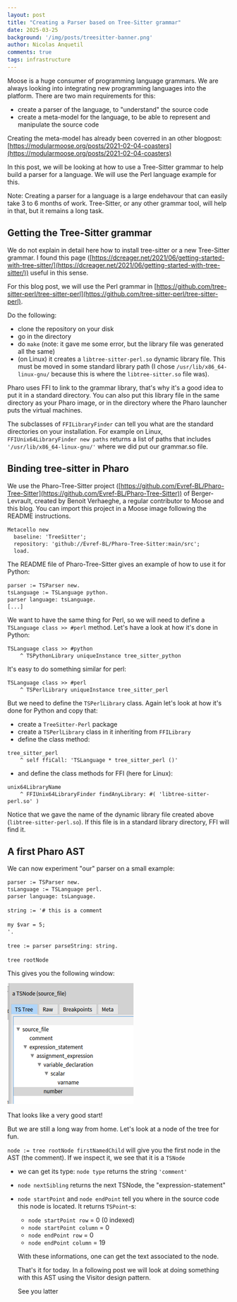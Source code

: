 ```yaml
---
layout: post
title: "Creating a Parser based on Tree-Sitter grammar"
date: 2025-03-25
background: '/img/posts/treesitter-banner.png'
author: Nicolas Anquetil
comments: true
tags: infrastructure
---
```


Moose is a huge consumer of programming language grammars.
We are always looking into integrating new programming languages into the platform.
There are two main requirements for this:
- create a parser of the language, to "understand" the source code
- create a meta-model for the language, to be able to represent and manipulate the source code

Creating the meta-model has already been coverred in an other blogpost: [https://modularmoose.org/posts/2021-02-04-coasters](https://modularmoose.org/posts/2021-02-04-coasters)

In this post, we will be looking at how to use a Tree-Sitter grammar to help build a parser for a language.
We will use the Perl language example for this.

Note: Creating a parser for a language is a large endehavour that can easily take 3 to 6 months of work.
Tree-Sitter, or any other grammar tool, will help in that, but it remains a long task.

## Getting the Tree-Sitter grammar

We do not explain in detail here how to install tree-sitter or a new Tree-Sitter grammar.
I found this page ([https://dcreager.net/2021/06/getting-started-with-tree-sitter/](https://dcreager.net/2021/06/getting-started-with-tree-sitter/)) useful in this sense.

For this blog post, we will use the Perl grammar in [https://github.com/tree-sitter-perl/tree-sitter-perl](https://github.com/tree-sitter-perl/tree-sitter-perl).

Do the following:
- clone the repository on your disk
- go in the directory
- do `make` (note: it gave me some error, but the library file was generated all the same)
- (on Linux) it creates a `libtree-sitter-perl.so` dynamic library file.
  This must be moved in some standard library path (I chose `/usr/lib/x86_64-linux-gnu/` because this is where the `libtree-sitter.so` file was).
  
Pharo uses FFI to link to the grammar library, that's why it's a good idea to put it in a standard directory.
You can also put this library file in the same directory as your Pharo image, or in the directory where the Pharo launcher puts the virtual machines.

The subclasses of `FFILibraryFinder` can tell you what are the standard directories on your installation.
For example on Linux, `FFIUnix64LibraryFinder new paths` returns a list of paths that includes `'/usr/lib/x86_64-linux-gnu/'` where we did put our grammar.so file.

## Binding tree-sitter in Pharo

We use the Pharo-Tree-Sitter project ([https://github.com/Evref-BL/Pharo-Tree-Sitter](https://github.com/Evref-BL/Pharo-Tree-Sitter)) of Berger-Levrault, created by Benoit Verhaeghe, a regular contributor to Moose and this blog.
You can import this project in a Moose image following the README instructions.
```st
Metacello new
  baseline: 'TreeSitter';
  repository: 'github://Evref-BL/Pharo-Tree-Sitter:main/src';
  load.
```

The README file of Pharo-Tree-Sitter gives an example of how to use it for Python:
```st
parser := TSParser new.
tsLanguage := TSLanguage python.
parser language: tsLanguage.
[...]
```

We want to have the same thing for Perl, so we will need to define a `TSLanguage class >> #perl` method.
Let's have a look at how it's done in Python:
```st
TSLanguage class >> #python
	^ TSPythonLibrary uniqueInstance tree_sitter_python
```

It's easy to do something similar for perl:
```st
TSLanguage class >> #perl
	^ TSPerlLibrary uniqueInstance tree_sitter_perl
```
But we need to define the `TSPerlLibrary` class.
Again let's look at how it's done for Python and copy that:
- create a `TreeSitter-Perl` package
- create a `TSPerlLibrary` class in it inheriting from `FFILibrary`
- define the class method:
```st
tree_sitter_perl
	^ self ffiCall: 'TSLanguage * tree_sitter_perl ()'
```
- and define the class methods for FFI (here for Linux):
```st
unix64LibraryName
	^ FFIUnix64LibraryFinder findAnyLibrary: #( 'libtree-sitter-perl.so' )
```
Notice that we gave the name of the dynamic library file created above (`libtree-sitter-perl.so`).
If this file is in a standard library directory, FFI will find it.


## A first Pharo AST

We can now experiment "our" parser on a small example:
```st
parser := TSParser new.
tsLanguage := TSLanguage perl.
parser language: tsLanguage.

string := '# this is a comment

my $var = 5;
'.

tree := parser parseString: string.

tree rootNode
```
This gives you the following window:

!["A first Tree-Sitter AST for Perl"](/img/posts/2025-03-25-tree-sitter/first-tree.png)

That looks like a very good start!

But we are still a long way from home.
Let's look at a node of the tree for fun.

`node := tree rootNode firstNamedChild` will give you the first node in the AST (the comment).
If we inspect it, we see that it is a `TSNode`
- we can get its type: `node type` returns the string `'comment'`
- `node nextSibling` returns the next TSNode, the "expression-statement"
- `node startPoint` and `node endPoint` tell you where in the source code this node is located.
  It returns `TSPoint`-s:
  - `node startPoint row` = 0 (0 indexed)
  - `node startPoint column` = 0
  - `node endPoint row` = 0
  - `node endPoint column` = 19
  
  With these informations, one can get the text associated to the node.
  
  That's it for today.
  In a following post we will look at doing something with this AST using the Visitor design pattern.
  
  See you latter
